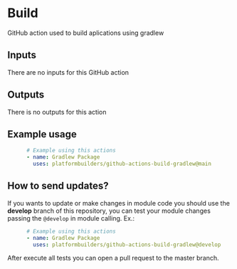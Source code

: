# Build

GitHub action used to build aplications using gradlew

## Inputs

There are no inputs for this GitHub action

## Outputs

There is no outputs for this action

## Example usage

```yaml
      # Example using this actions
      - name: Gradlew Package
        uses: platformbuilders/github-actions-build-gradlew@main
```

## How to send updates?
If you wants to update or make changes in module code you should use the **develop** branch of this repository, you can test your module changes passing the `@develop` in module calling. Ex.:

```yaml
      # Example using this actions
      - name: Gradlew Package
        uses: platformbuilders/github-actions-build-gradlew@develop
```
After execute all tests you can open a pull request to the master branch. 